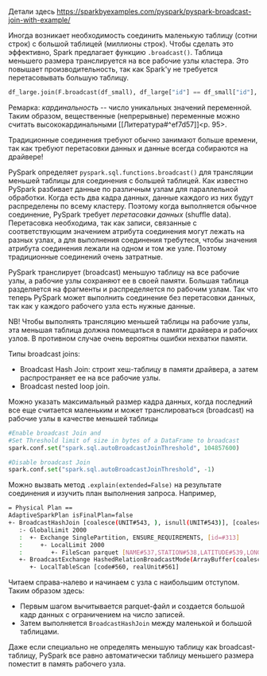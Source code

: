 Детали здесь https://sparkbyexamples.com/pyspark/pyspark-broadcast-join-with-example/

Иногда возникает необходимость соединить маленькую таблицу (сотни строк) с большой таблицей (миллионы строк). Чтобы сделать это эффективно, Spark предлагает функцию `.broadcast()`. Таблица меньшего размера транслируется на все рабочие узлы кластера. Это повышает производительность, так как Spark'у не требуется перетасовывать большую таблицу.
```python
df_large.join(F.broadcast(df_small), df_large["id"] == df_small["id"], "left_semi").count()
```

Ремарка: _кардинальность_ -- число уникальных значений переменной. Таким образом, вещественные (непрерывные) переменные можно считать высококардинальными [[Литература#^ef7d57]]<p. 95>.

Традиционные соединения требуют обычно занимают больше времени, так как требуют перетасовки данных и данные всегда собираются на драйвере!

PySpark определяет `pyspark.sql.functions.broadcast()` для трансляции меньшей таблицы для соединения с большей таблицей. Как известно PySpark разбивает данные по различным узлам для параллельной обработки. Когда есть два кадра данных, данные каждого из них будут распределены по всему кластеру. Поэтому когда выполняется обычное соединение, PySpark требует _перетасовки данных_ (shuffle data). Перетасовка необходима, так как записи, связанные с соответствующим значением атрибута соединения могут лежать на разных узлах, а для выполнения соединения требутеся, чтобы значения атрибута соединения лежали на одном и том же узле. Поэтому традиционные соединений очень затратные.

PySpark транслирует (broadcast) меньшую таблицу на все рабочие узлы, а рабочие узлы сохраняют ее в своей памяти. Большая таблица разделяется на фрагменты и распределяется по рабочим узлам. Так что теперь PySpark может выполнить соединение без перетасовки данных, так как у каждого рабочего узла есть нужные данные.

NB! Чтобы выполнять трансляцию меньшей таблицы на рабочие узлы, эта меньшая таблица должна помещаться в памяти драйвера и рабочих узлов. В противном случае очень вероятны ошибки нехватки памяти.

Типы broadcast joins:
- Broadcast Hash Join: строит хеш-таблицу в памяти драйвера, а затем распространяет ее на все рабочие узлы.
- Broadcast nested loop join.

Можно указать максимальный размер кадра данных, когда последний все еще считается маленьким и может транслироваться (broadcast) на рабочие узлы в качестве меньшей таблицы
```python
#Enable broadcast Join and 
#Set Threshold limit of size in bytes of a DataFrame to broadcast
spark.conf.set("spark.sql.autoBroadcastJoinThreshold", 104857600)

#Disable broadcast Join
spark.conf.set("spark.sql.autoBroadcastJoinThreshold", -1)
```

Можно вызвать метод `.explain(extended=False)` на результате соединения и изучить план выполнения запроса. Например,
```bash
= Physical Plan ==
AdaptiveSparkPlan isFinalPlan=false
+- BroadcastHashJoin [coalesce(UNIT#543, ), isnull(UNIT#543)], [coalesce(code#560, ), isnull(code#560)], Inner, BuildRight, false
   :- GlobalLimit 2000
   :  +- Exchange SinglePartition, ENSURE_REQUIREMENTS, [id=#313]
   :     +- LocalLimit 2000
   :        +- FileScan parquet [NAME#537,STATION#538,LATITUDE#539,LONGITUDE#540,ELEVATION#541,DATE#542,UNIT#543,TAVG#544] Batched: true, DataFilters: [], Format: Parquet, Location: InMemoryFileIndex(1 paths)[dbfs:/mnt/training/weather/StationData/stationData.parquet], PartitionFilters: [], PushedFilters: [], ReadSchema: struct<NAME:string,STATION:string,LATITUDE:float,LONGITUDE:float,ELEVATION:float,DATE:date,UNIT:s...
   +- BroadcastExchange HashedRelationBroadcastMode(ArrayBuffer(coalesce(input[0, string, true], ), isnull(input[0, string, true])),false), [id=#316]
      +- LocalTableScan [code#560, realUnit#561]
```

Читаем справа-налево и начинаем с узла с наибольшим отступом. Таким образом здесь:
- Первым шагом вычитывается parquet-файл и создается большой кадр данных с ограничением на число записей.
- Затем выполняется `BroadcastHashJoin` между маленькой и большой таблицами.

Даже если специально не определять меньшую таблицу как broadcast-таблицу, PySpark все равно автоматически таблицу меньшего размера поместит в память рабочего узла.